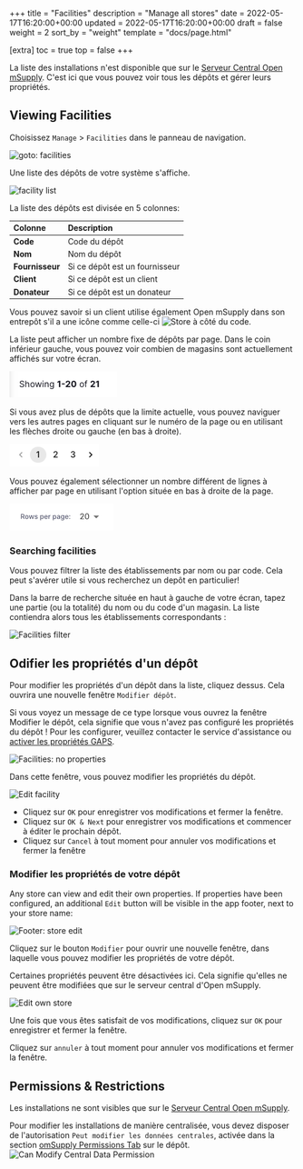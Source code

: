 +++
title = "Facilities"
description = "Manage all stores"
date = 2022-05-17T16:20:00+00:00
updated = 2022-05-17T16:20:00+00:00
draft = false
weight = 2
sort_by = "weight"
template = "docs/page.html"

[extra]
toc = true
top = false
+++

La liste des installations n'est disponible que sur le [Serveur Central Open mSupply](/docs/getting_started/central). C'est ici que vous pouvez voir tous les dépôts et gérer leurs propriétés.

## Viewing Facilities

Choisissez `Manage` > `Facilities` dans le panneau de navigation.

![goto: facilities](/docs/manage/images/goto_facilities.png)

Une liste des dépôts de votre système s'affiche.

![facility list](/docs/manage/images/facilities.png)

La liste des dépôts est divisée en 5 colonnes:

| Colonne         | Description                    |
| :-------------- | :----------------------------- |
| **Code**        | Code du dépôt                  |
| **Nom**         | Nom du dépôt                   |
| **Fournisseur** | Si ce dépôt est un fournisseur |
| **Client**      | Si ce dépôt est un client      |
| **Donateur**    | Si ce dépôt est un donateur    |

<div class="tip">
Vous pouvez savoir si un client utilise également Open mSupply dans son entrepôt s'il a une icône comme celle-ci <img src="/docs/replenishment/images/is_msupplystoreicon.png" alt="Store" style="width:auto"> à côté du code. 
</div>

La liste peut afficher un nombre fixe de dépôts par page. Dans le coin inférieur gauche, vous pouvez voir combien de magasins sont actuellement affichés sur votre écran.

![Pagination: showing](../../images/list_showing.png)

Si vous avez plus de dépôts que la limite actuelle, vous pouvez naviguer vers les autres pages en cliquant sur le numéro de la page ou en utilisant les flèches droite ou gauche (en bas à droite).

![Pagination: navigating](../../images/list_pagenumbers.png)

Vous pouvez également sélectionner un nombre différent de lignes à afficher par page en utilisant l'option située en bas à droite de la page.

![Rows per page](../../images/rows-per-page-select.png)

### Searching facilities

Vous pouvez filtrer la liste des établissements par nom ou par code. Cela peut s'avérer utile si vous recherchez un depôt en particulier!

Dans la barre de recherche située en haut à gauche de votre écran, tapez une partie (ou la totalité) du nom ou du code d'un magasin. La liste contiendra alors tous les établissements correspondants :

![Facilities filter](/docs/manage/images/facilities_filter.png)

## Odifier les propriétés d'un dépôt

Pour modifier les propriétés d'un dépôt dans la liste, cliquez dessus. Cela ouvrira une nouvelle fenêtre `Modifier dépôt`.

<div class='tip'>
Si vous voyez un message de ce type lorsque vous ouvrez la fenêtre Modifier le dépôt, cela signifie que vous n'avez pas configuré les propriétés du dépôt ! Pour les configurer, veuillez contacter le service d'assistance ou <a href='/docs/settings/configuration/#gaps-store-properties'>activer les propriétés GAPS</a>.

![Facilities: no properties](/docs/manage/images/facilities-no-properties-defined.png)

</div>

Dans cette fenêtre, vous pouvez modifier les propriétés du dépôt.

![Edit facility](/docs/manage/images/edit_properties.png)

- Cliquez sur `OK` pour enregistrer vos modifications et fermer la fenêtre.
- Cliquez sur `OK & Next` pour enregistrer vos modifications et commencer à éditer le prochain dépôt.
- Cliquez sur `Cancel` à tout moment pour annuler vos modifications et fermer la fenêtre

### Modifier les propriétés de votre dépôt

Any store can view and edit their own properties. If properties have been configured, an additional `Edit` button will be visible in the app footer, next to your store name:

![Footer: store edit](/docs/manage/images/footer_store_edit.png)

Cliquez sur le bouton `Modifier` pour ouvrir une nouvelle fenêtre, dans laquelle vous pouvez modifier les propriétés de votre dépôt.

<div class='note'>
Certaines propriétés peuvent être désactivées ici. Cela signifie qu'elles ne peuvent être modifiées que sur le serveur central d'Open mSupply.
</div>

![Edit own store](/docs/manage/images/edit_remote_store.png)

Une fois que vous êtes satisfait de vos modifications, cliquez sur `OK` pour enregistrer et fermer la fenêtre.

Cliquez sur `annuler` à tout moment pour annuler vos modifications et fermer la fenêtre.

## Permissions & Restrictions

Les installations ne sont visibles que sur le [Serveur Central Open mSupply](/docs/getting_started/central).

Pour modifier les installations de manière centralisée, vous devez disposer de l'autorisation `Peut modifier les données centrales`, activée dans la section [omSupply Permissions Tab](https://docs.msupply.org.nz/admin:managing_users?s[]=permission#omsupply_permissions_tab) sur le dépôt.
![Can Modify Central Data Permission](/docs/programs/images/can_modify_central.png)
